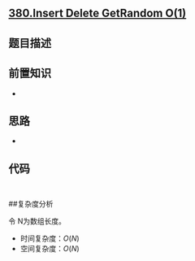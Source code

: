 ## [380.Insert Delete GetRandom O(1)](https://leetcode.com/problems/insert-delete-getrandom-o1/description/)



## 题目描述



## 前置知识

- 


## 思路

-  


## 代码

```python



```


##复杂度分析

令 N为数组长度。

- 时间复杂度：$O(N)$
- 空间复杂度：$O(N)$


